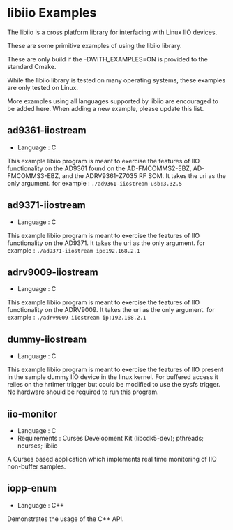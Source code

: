 # libiio Examples

The libiio is a cross platform library for interfacing with Linux IIO devices. 

These are some primitive examples of using the libiio library. 

These are only build if the -DWITH_EXAMPLES=ON is provided to the standard Cmake.

While the libiio library is tested on many operating systems, these examples are only tested on Linux.

More examples using all languages supported by libiio are encouraged to be added here.
When adding a new example, please update this list. 

## ad9361-iiostream
  * Language : C

This example libiio program is meant to exercise the features of IIO functionality on the AD9361 found on the AD-FMCOMMS2-EBZ, AD-FMCOMMS3-EBZ, and the ADRV9361-Z7035 RF SOM.
It takes the uri as the only argument. for example : `./ad9361-iiostream usb:3.32.5`

## ad9371-iiostream
  * Language : C

This example libiio program is meant to exercise the features of IIO functionality on the AD9371.
It takes the uri as the only argument. for example : `./ad9371-iiostream ip:192.168.2.1`

## adrv9009-iiostream
  * Language : C

This example libiio program is meant to exercise the features of IIO functionality on the ADRV9009.
It takes the uri as the only argument. for example : `./adrv9009-iiostream ip:192.168.2.1`

## dummy-iiostream
  * Language : C

This example libiio program is meant to exercise the features of IIO present in the sample dummy IIO device in the linux kernel.
For buffered access it relies on the hrtimer trigger but could be modified to use the sysfs trigger. 
No hardware should be required to run this program.

## iio-monitor
  * Language : C
  * Requirements : Curses Development Kit (libcdk5-dev); pthreads; ncurses; libiio

A Curses based application which implements real time monitoring of IIO non-buffer samples.

## iopp-enum
  * Language : C++

Demonstrates the usage of the C++ API.
